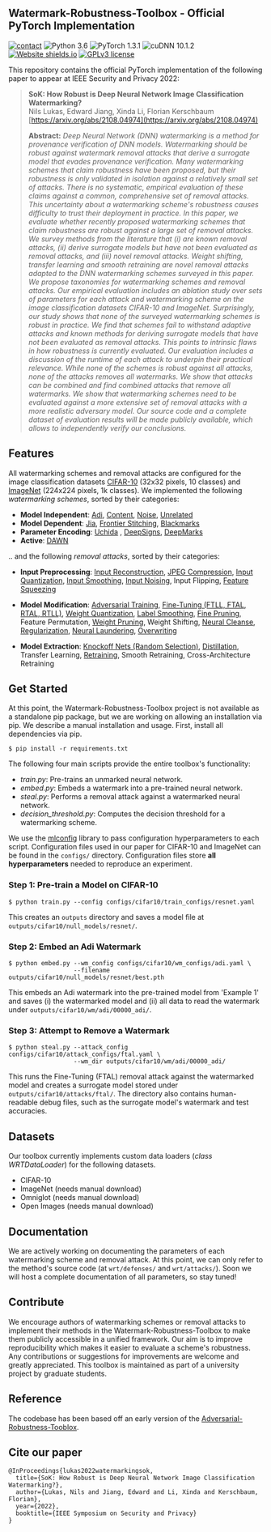## Watermark-Robustness-Toolbox - Official PyTorch Implementation
[![contact](https://img.shields.io/badge/contact-nlukas@uwaterloo.ca-yellow)](mailto:nlukas@uwaterloo.ca)
![Python 3.6](https://img.shields.io/badge/python-3.6-green.svg?style=plastic)
![PyTorch 1.3.1](https://img.shields.io/badge/torch-1.3.1-green.svg?style=plastic)
![cuDNN 10.1.2](https://img.shields.io/badge/cudnn-10.1.2-green.svg?style=plastic)
[![Website shields.io](https://img.shields.io/website-up-down-green-red/http/shields.io.svg)](https://crysp.uwaterloo.ca/research/mlsec/wrt)
[![GPLv3 license](https://img.shields.io/badge/License-GPLv3-blue.svg)](http://perso.crans.org/besson/LICENSE.html)

This repository contains the official PyTorch implementation of the following paper to appear at IEEE Security and Privacy 2022:

> **SoK: How Robust is Deep Neural Network Image Classification Watermarking?**<br>
> Nils Lukas, Edward Jiang, 
> Xinda Li, Florian Kerschbaum<br>
> [https://arxiv.org/abs/2108.04974](https://arxiv.org/abs/2108.04974)
>
> **Abstract:** *Deep Neural Network (DNN) watermarking is a method for provenance verification of DNN models. Watermarking should be robust against watermark removal attacks that derive a surrogate model that evades provenance verification. Many watermarking schemes that claim robustness have been proposed, but their robustness is only validated in isolation against a relatively small set of attacks. There is no systematic, empirical evaluation of these claims against a common, comprehensive set of removal attacks. This uncertainty about a watermarking scheme's robustness causes difficulty to trust their deployment in practice. In this paper, we evaluate whether recently proposed watermarking schemes that claim robustness are robust against a large set of removal attacks. We survey methods from the literature that (i) are known removal attacks, (ii) derive surrogate models but have not been evaluated as removal attacks, and (iii) novel removal attacks. Weight shifting, transfer learning and smooth retraining are novel removal attacks adapted to the DNN watermarking schemes surveyed in this paper. We propose taxonomies for watermarking schemes and removal attacks. Our empirical evaluation includes an ablation study over sets of parameters for each attack and watermarking scheme on the image classification datasets CIFAR-10 and ImageNet. Surprisingly, our study shows that none of the surveyed watermarking schemes is robust in practice. We find that schemes fail to withstand adaptive attacks and known methods for deriving surrogate models that have not been evaluated as removal attacks. This points to intrinsic flaws in how robustness is currently evaluated. Our evaluation includes a discussion of the runtime of each attack to underpin their practical relevance. While none of the schemes is robust against all attacks, none of the attacks removes all watermarks. We show that attacks can be combined and find combined attacks that remove all watermarks. We show that watermarking schemes need to be evaluated against a more extensive set of removal attacks with a more realistic adversary model. Our source code and a complete dataset of evaluation results will be made publicly available, which allows to independently verify our conclusions.*

## Features

All watermarking schemes and removal attacks are configured for the image classification datasets 
[CIFAR-10](https://www.cs.toronto.edu/~kriz/cifar.html) (32x32 pixels, 10 classes) and [ImageNet](https://www.image-net.org) (224x224 pixels, 1k classes). 
We implemented the following *watermarking schemes*, sorted by their categories:

- **Model Independent**:
[Adi](https://www.usenix.org/conference/usenixsecurity18/presentation/adi),
  [Content](https://dl.acm.org/doi/abs/10.1145/3196494.3196550?casa_token=RZrfzSIO_uwAAAAA:N7ohyz15GCGfoXRMtew-dX5dV-heZyI-N5Tod1xyKFWb46MXLPeqdfhMLizAFXlVE_VfZP_m2T3M), 
  [Noise](https://dl.acm.org/doi/abs/10.1145/3196494.3196550?casa_token=RZrfzSIO_uwAAAAA:N7ohyz15GCGfoXRMtew-dX5dV-heZyI-N5Tod1xyKFWb46MXLPeqdfhMLizAFXlVE_VfZP_m2T3M),
  [Unrelated](https://dl.acm.org/doi/abs/10.1145/3196494.3196550?casa_token=RZrfzSIO_uwAAAAA:N7ohyz15GCGfoXRMtew-dX5dV-heZyI-N5Tod1xyKFWb46MXLPeqdfhMLizAFXlVE_VfZP_m2T3M)
- **Model Dependent**:
[Jia](https://www.usenix.org/conference/usenixsecurity21/presentation/jia), 
  [Frontier Stitching](https://link.springer.com/article/10.1007/s00521-019-04434-z),
  [Blackmarks](https://arxiv.org/abs/1904.00344)
- **Parameter Encoding**: 
[Uchida](https://dl.acm.org/doi/abs/10.1145/3078971.3078974?casa_token=H5HTBeo2JDAAAAAA:P5P93MufED9DZZ5zAfqaaIJ5x2Y81t-HKfQLVPsRTC7XSaN7NaWUZA-1Wg2_F0ROIFCXzapYjsFs)
  , [DeepSigns](https://dl.acm.org/doi/abs/10.1145/3297858.3304051),
  [DeepMarks](https://dl.acm.org/doi/abs/10.1145/3323873.3325042)
- **Active**: [DAWN](https://arxiv.org/abs/1906.00830)

.. and the following *removal attacks*, sorted by their categories:

- **Input Preprocessing**:
[Input Reconstruction](https://arxiv.org/abs/1911.10291),
  [JPEG Compression](https://arxiv.org/abs/1608.00853),
  [Input Quantization](https://arxiv.org/abs/1904.08444),
  [Input Smoothing](https://arxiv.org/abs/1704.01155),
  [Input Noising](https://arxiv.org/abs/1707.06728),
Input Flipping, 
  [Feature Squeezing](https://arxiv.org/abs/1704.01155)

- **Model Modification**:
[Adversarial Training](https://arxiv.org/abs/1706.06083),
  [Fine-Tuning (FTLL, FTAL, RTAL, RTLL)](https://dl.acm.org/doi/abs/10.1145/3078971.3078974?casa_token=H5HTBeo2JDAAAAAA:P5P93MufED9DZZ5zAfqaaIJ5x2Y81t-HKfQLVPsRTC7XSaN7NaWUZA-1Wg2_F0ROIFCXzapYjsFs),
  [Weight Quantization](https://arxiv.org/abs/1609.07061), 
  [Label Smoothing](https://arxiv.org/abs/1512.00567),
  [Fine Pruning](https://arxiv.org/abs/1805.12185),
  Feature Permutation, 
  [Weight Pruning](https://arxiv.org/abs/1710.01878),
  Weight Shifting,
  [Neural Cleanse](https://ieeexplore.ieee.org/document/8835365), 
  [Regularization](https://arxiv.org/abs/1906.07745),
  [Neural Laundering](https://arxiv.org/abs/2004.11368), 
  [Overwriting](https://dl.acm.org/doi/abs/10.1145/3078971.3078974?casa_token=H5HTBeo2JDAAAAAA:P5P93MufED9DZZ5zAfqaaIJ5x2Y81t-HKfQLVPsRTC7XSaN7NaWUZA-1Wg2_F0ROIFCXzapYjsFs)
- **Model Extraction**:
[Knockoff Nets (Random Selection)](https://arxiv.org/abs/1812.02766),
  [Distillation](https://arxiv.org/abs/1503.02531), 
  Transfer Learning, 
  [Retraining](https://arxiv.org/abs/1609.02943),
  Smooth Retraining, 
  Cross-Architecture Retraining
  
## Get Started
At this point, the Watermark-Robustness-Toolbox project is not available as a 
standalone pip package, but we are working on allowing an installation via pip. 
We describe a manual installation and usage. 
First, install all dependencies via pip.
```shell
$ pip install -r requirements.txt
```

The following four main scripts provide the entire toolbox's functionality:

- *train.py*: Pre-trains an unmarked neural network. 
- *embed.py*: Embeds a watermark into a pre-trained neural network. 
- *steal.py*: Performs a removal attack against a watermarked neural network.
- *decision_threshold.py*: Computes the decision threshold for a watermarking scheme. 

We use the [mlconfig](https://github.com/narumiruna/mlconfig) library to pass configuration hyperparameters to each script. 
Configuration files used in our paper for CIFAR-10 and ImageNet can be found in the ``configs/`` directory. 
Configuration files store **all hyperparameters** needed to reproduce an experiment. 
### Step 1: Pre-train a Model on CIFAR-10
```shell
$ python train.py --config configs/cifar10/train_configs/resnet.yaml
```
This creates an ``outputs`` directory and saves a model file at ``outputs/cifar10/null_models/resnet/``.

### Step 2: Embed an Adi Watermark
```shell
$ python embed.py --wm_config configs/cifar10/wm_configs/adi.yaml \
                  --filename outputs/cifar10/null_models/resnet/best.pth
```
This embeds an Adi watermark into the pre-trained model from 'Example 1' and saves (i) the watermarked model and
(ii) all data to read the watermark under ``outputs/cifar10/wm/adi/00000_adi/``. 

### Step 3: Attempt to Remove a Watermark
```shell
$ python steal.py --attack_config configs/cifar10/attack_configs/ftal.yaml \
                  --wm_dir outputs/cifar10/wm/adi/00000_adi/
```
This runs the Fine-Tuning (FTAL) removal attack against the watermarked model and creates a surrogate model stored under
``outputs/cifar10/attacks/ftal/``. The directory also contains human-readable debug files, such as the surrogate model's watermark and 
test accuracies. 

## Datasets
Our toolbox currently implements custom data loaders (*class WRTDataLoader*) for the following datasets. 

- CIFAR-10
- ImageNet (needs manual download)
- Omniglot (needs manual download)
- Open Images (needs manual download)

## Documentation
We are actively working on documenting the parameters of each watermarking scheme and removal attack. 
At this point, we can only refer to the method's source code (at ``wrt/defenses/`` and ``wrt/attacks/``).
Soon we will host a complete documentation of all parameters, so stay tuned!

## Contribute
We encourage authors of watermarking schemes or removal attacks to implement their methods in the Watermark-Robustness-Toolbox 
to make them publicly accessible in a unified framework. 
Our aim is to improve reproducibility which makes it easier to evaluate a scheme's robustness. 
Any contributions or suggestions for improvements are welcome and greatly appreciated.
This toolbox is maintained as part of a university project by graduate students. 

## Reference
The codebase has been based off an early version of the 
[Adversarial-Robustness-Tooblox](https://github.com/Trusted-AI/adversarial-robustness-toolbox).

## Cite our paper
```
@InProceedings{lukas2022watermarkingsok,
  title={SoK: How Robust is Deep Neural Network Image Classification Watermarking?}, 
  author={Lukas, Nils and Jiang, Edward and Li, Xinda and Kerschbaum, Florian},
  year={2022},
  booktitle={IEEE Symposium on Security and Privacy}
}
```




